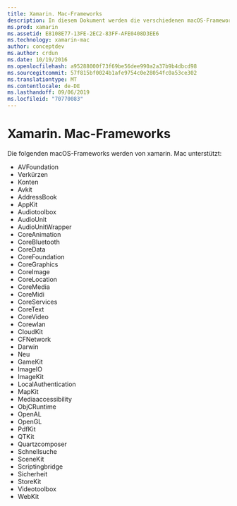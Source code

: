 ```yaml
---
title: Xamarin. Mac-Frameworks
description: In diesem Dokument werden die verschiedenen macOS-Frameworks aufgelistet, die für die Entwicklung von Macintosh-Anwendungen mit xamarin. Mac verfügbar sind.
ms.prod: xamarin
ms.assetid: E8108E77-13FE-2EC2-83FF-AFE0408D3EE6
ms.technology: xamarin-mac
author: conceptdev
ms.author: crdun
ms.date: 10/19/2016
ms.openlocfilehash: a95288000f73f69be56dee990a2a37b9b4dbcd98
ms.sourcegitcommit: 57f815bf0024b1afe9754c0e28054fc0a53ce302
ms.translationtype: MT
ms.contentlocale: de-DE
ms.lasthandoff: 09/06/2019
ms.locfileid: "70770083"
---
```

# <a name="xamarinmac-frameworks"></a>Xamarin. Mac-Frameworks

Die folgenden macOS-Frameworks werden von xamarin. Mac unterstützt:

- AVFoundation 
- Verkürzen
- Konten
- Avkit
- AddressBook 
- AppKit 
- Audiotoolbox 
- AudioUnit 
- AudioUnitWrapper 
- CoreAnimation 
- CoreBluetooth 
- CoreData 
- CoreFoundation 
- CoreGraphics 
- CoreImage 
- CoreLocation 
- CoreMedia 
- CoreMidi 
- CoreServices 
- CoreText 
- CoreVideo 
- Corewlan 
- CloudKit
- CFNetwork
- Darwin 
- Neu 
- GameKit 
- ImageIO 
- ImageKit 
- LocalAuthentication
- MapKit
- Mediaaccessibility
- ObjCRuntime 
- OpenAL 
- OpenGL 
- PdfKit 
- QTKit 
- Quartzcomposer 
- Schnellsuche 
- SceneKit 
- Scriptingbridge 
- Sicherheit 
- StoreKit 
- Videotoolbox
- WebKit
